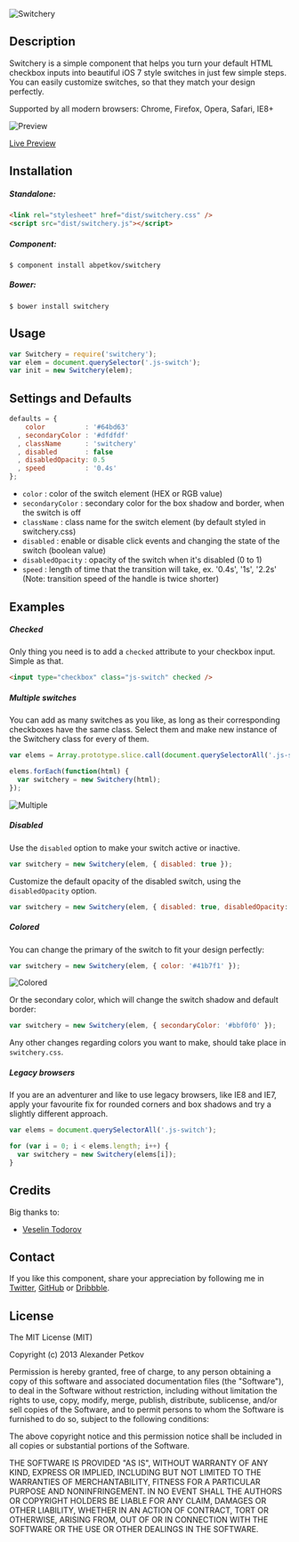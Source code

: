![Switchery](http://i.imgur.com/xJAM3Jq.png)

## Description

Switchery is a simple component that helps you turn your default HTML checkbox inputs into beautiful iOS 7 style switches in just few simple steps. You can easily customize switches, so that they match your design perfectly.

Supported by all modern browsers: Chrome, Firefox, Opera, Safari, IE8+

![Preview](http://i.imgur.com/0PcuTbO.jpg)

[Live Preview](http://abpetkov.github.io/switchery/)

## Installation

##### Standalone:

```html
<link rel="stylesheet" href="dist/switchery.css" />
<script src="dist/switchery.js"></script>
```

##### Component:

```shell
$ component install abpetkov/switchery
```

##### Bower:

```shell
$ bower install switchery
```

## Usage

```js
var Switchery = require('switchery');
var elem = document.querySelector('.js-switch');
var init = new Switchery(elem);
```

## Settings and Defaults

```js
defaults = {
    color          : '#64bd63'
  , secondaryColor : '#dfdfdf'
  , className      : 'switchery'
  , disabled       : false
  , disabledOpacity: 0.5
  , speed          : '0.4s'
};
```

- `color` : color of the switch element (HEX or RGB value)
- `secondaryColor` : secondary color for the box shadow and border, when the switch is off
- `className` : class name for the switch element (by default styled in switchery.css)
- `disabled` : enable or disable click events and changing the state of the switch (boolean value)
- `disabledOpacity` : opacity of the switch when it's disabled (0 to 1)
- `speed` : length of time that the transition will take, ex. '0.4s', '1s', '2.2s' (Note: transition speed of the handle is twice shorter)

## Examples

##### Checked

Only thing you need is to add a `checked` attribute to your checkbox input. Simple as that.

```html
<input type="checkbox" class="js-switch" checked />
```

##### Multiple switches

You can add as many switches as you like, as long as their corresponding checkboxes have the same class. Select them and make new instance of the Switchery class for every of them.

```js
var elems = Array.prototype.slice.call(document.querySelectorAll('.js-switch'));

elems.forEach(function(html) {
  var switchery = new Switchery(html);
});
```

![Multiple](http://i.imgur.com/Ip4xy4s.jpg)

##### Disabled

Use the `disabled` option to make your switch active or inactive.

```js
var switchery = new Switchery(elem, { disabled: true });
```

Customize the default opacity of the disabled switch, using the `disabledOpacity` option.

```js
var switchery = new Switchery(elem, { disabled: true, disabledOpacity: 0.75 });
```

##### Colored

You can change the primary of the switch to fit your design perfectly:

```js
var switchery = new Switchery(elem, { color: '#41b7f1' });
```

![Colored](http://i.imgur.com/qO0Pzub.jpg)

Or the secondary color, which will change the switch shadow and default border:

```js
var switchery = new Switchery(elem, { secondaryColor: '#bbf0f0' });
```

Any other changes regarding colors you want to make, should take place in `switchery.css`.

##### Legacy browsers

If you are an adventurer and like to use legacy browsers, like IE8 and IE7, apply your favourite fix for rounded corners and box shadows and try a slightly different approach.

```js
var elems = document.querySelectorAll('.js-switch');

for (var i = 0; i < elems.length; i++) {
  var switchery = new Switchery(elems[i]);
}
```

## Credits

Big thanks to:

- [Veselin Todorov](https://github.com/vesln)

## Contact

If you like this component, share your appreciation by following me in [Twitter](https://twitter.com/abpetkov), [GitHub](https://github.com/abpetkov) or [Dribbble](http://dribbble.com/apetkov).

## License

The MIT License (MIT)

Copyright (c) 2013 Alexander Petkov

Permission is hereby granted, free of charge, to any person obtaining a copy of
this software and associated documentation files (the "Software"), to deal in
the Software without restriction, including without limitation the rights to
use, copy, modify, merge, publish, distribute, sublicense, and/or sell copies of
the Software, and to permit persons to whom the Software is furnished to do so,
subject to the following conditions:

The above copyright notice and this permission notice shall be included in all
copies or substantial portions of the Software.

THE SOFTWARE IS PROVIDED "AS IS", WITHOUT WARRANTY OF ANY KIND, EXPRESS OR
IMPLIED, INCLUDING BUT NOT LIMITED TO THE WARRANTIES OF MERCHANTABILITY, FITNESS
FOR A PARTICULAR PURPOSE AND NONINFRINGEMENT. IN NO EVENT SHALL THE AUTHORS OR
COPYRIGHT HOLDERS BE LIABLE FOR ANY CLAIM, DAMAGES OR OTHER LIABILITY, WHETHER
IN AN ACTION OF CONTRACT, TORT OR OTHERWISE, ARISING FROM, OUT OF OR IN
CONNECTION WITH THE SOFTWARE OR THE USE OR OTHER DEALINGS IN THE SOFTWARE.